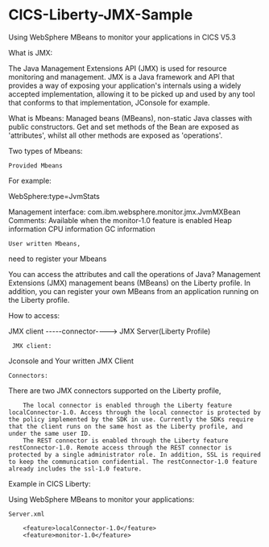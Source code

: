 # CICS-Liberty-JMX-Sample
Using WebSphere MBeans to monitor your applications in CICS V5.3

 What is JMX:

The Java  Management Extensions API (JMX) is used for resource monitoring and management.
JMX is a Java framework and API that provides a way of exposing your application's internals using a widely accepted implementation, allowing it to be picked up and used by any tool that conforms to that implementation, JConsole for example.

 

What is Mbeans:
Managed beans (MBeans), non-static Java classes with public constructors. Get and set methods of the Bean are exposed as 'attributes', whilst all other methods are exposed as 'operations'.

 

Two types of Mbeans:

    Provided Mbeans

For example:

WebSphere:type=JvmStats

Management interface: com.ibm.websphere.monitor.jmx.JvmMXBean
Comments: Available when the monitor-1.0 feature is enabled
Heap information
CPU information
GC information

    User written Mbeans,

need to register your Mbeans

You can access the attributes and call the operations of Java? Management Extensions (JMX) management beans (MBeans) on the Liberty profile. In addition, you can register your own MBeans from an application running on the Liberty profile.

 

How to access:

 JMX client    -----connector---->  JMX Server(Liberty Profile)

     JMX client:

Jconsole and Your written JMX Client

    Connectors:

There are two JMX connectors supported on the Liberty profile,

        The local connector is enabled through the Liberty feature localConnector-1.0. Access through the local connector is protected by the policy implemented by the SDK in use. Currently the SDKs require that the client runs on the same host as the Liberty profile, and under the same user ID.
        The REST connector is enabled through the Liberty feature restConnector-1.0. Remote access through the REST connector is protected by a single administrator role. In addition, SSL is required to keep the communication confidential. The restConnector-1.0 feature already includes the ssl-1.0 feature.

 

Example in CICS Liberty:

Using WebSphere MBeans to monitor your applications:

    Server.xml

        <feature>localConnector-1.0</feature>
        <feature>monitor-1.0</feature> 
